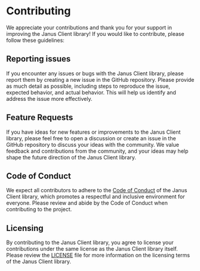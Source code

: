 # Contributing

We appreciate your contributions and thank you for your support in improving the Janus Client library! If you would like to contribute, please follow these guidelines:

## Reporting issues

If you encounter any issues or bugs with the Janus Client library, please report them by creating a new issue in the GitHub repository. Please provide as much detail as possible, including steps to reproduce the issue, expected behavior, and actual behavior. This will help us identify and address the issue more effectively.

## Feature Requests

If you have ideas for new features or improvements to the Janus Client library, please feel free to open a discussion or create an issue in the GitHub repository to discuss your ideas with the community. We value feedback and contributions from the community, and your ideas may help shape the future direction of the Janus Client library.

## Code of Conduct

We expect all contributors to adhere to the [Code of Conduct](CODE_OF_CONDUCT.md) of the Janus Client library, which promotes a respectful and inclusive environment for everyone. Please review and abide by the Code of Conduct when contributing to the project.

## Licensing

By contributing to the Janus Client library, you agree to license your contributions under the same license as the Janus Client library itself. Please review the [LICENSE](LICENSE) file for more information on the licensing terms of the Janus Client library.